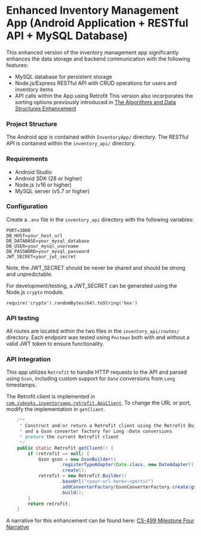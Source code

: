 # Enhanced Inventory Management App (Android Application + RESTful API + MySQL Database)
This enhanced version of the inventory management app significantly enhances the data storage and backend communication with the following features:
- MySQL database for persistent storage
- Node.js/Express RESTful API with CRUD operations for users and inventory items
- API calls within the App using Retrofit
This version also incorporates the sorting options previously introduced in [The Algorithms and Data Structures Enhancement](https://github.com/johnathanki/johnathanki.github.io/blob/main/Artifact_3/enhanced/README.md)


### Project Structure
The Android app is contained within `InventoryApp/` directory. The RESTful API is contained within the `inventory_api/` directory.


### Requirements
- Android Studio
- Android SDK (28 or higher)
- Node.js (v16 or higher)
- MySQL server (v5.7 or higher)


### Configuration
Create a `.env` file in the `inventory_api` directory with the following variables:
```
PORT=3000
DB_HOST=your_host_url
DB_DATABASE=your_mysql_database
DB_USER=your_mysql_username
DB_PASSWORD=your_mysql_password
JWT_SECRET=your_jwt_secret
```
Note, the JWT_SECRET should be never be shared and should be strong and unpredictable.

For development/testing, a JWT_SECRET can be generated using the Node.js `crypto` module.
```JS
require('crypto').randomBytes(64).toString('hex')
```


### API testing
All routes are located within the two files in the `inventory_api/routes/` directory. Each endpoint was tested using `Postman` both with and without a valid JWT token to ensure functionality.


### API Integration
This app utilizes `Retrofit` to handle HTTP requests to the API and parsed using `Gson`, including custom support for `Date` conversions from `Long` timestamps.

The Retrofit client is implemented in [`com.zybooks.inventoryapp.retrofit.ApiClient`](https://github.com/johnathanki/johnathanki.github.io/blob/main/Artifact_3/enhanced/InventoryApp/app/src/main/java/com/zybooks/inventoryapp/retrofit/ApiClient.java). To change the URL or port, modify the implementation in `getClient`.
```Java
    /**
     * Construct and/or return a Retrofit client using the Retrofit Builder
     * and a Gson converter factory for Long->Date conversions.
     * @return the current Retrofit client
     */
    public static Retrofit getClient() {
        if (retrofit == null) {
            Gson gson = new GsonBuilder()
                    .registerTypeAdapter(Date.class, new DateAdapter())
                    .create();
            retrofit = new Retrofit.Builder()
                    .baseUrl("<your-url-here>:<port>/")
                    .addConverterFactory(GsonConverterFactory.create(gson))
                    .build();
        }
        return retrofit;
    }
```


A narrative for this enhancement can be found here: [CS-499 Milestone Four Narrative](https://github.com/johnathanki/johnathanki.github.io/blob/main/Artifact_3/CS-499%20Milestone%20Four%20Narrative.docx)